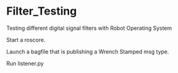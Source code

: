 # Filter_Testing
Testing different digital signal filters with Robot Operating System

Start a roscore.

Launch a bagfile that is publishing a Wrench Stamped msg type.

Run listener.py
